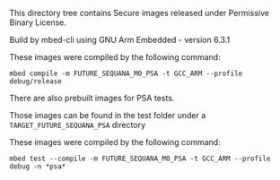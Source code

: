 
This directory tree contains Secure images released under Permissive Binary License.

Build by mbed-cli using GNU Arm Embedded - version 6.3.1

These images were compiled by the following command:

```
mbed compile -m FUTURE_SEQUANA_M0_PSA -t GCC_ARM --profile debug/release
```

There are also prebuilt images for PSA tests.

Those images can be found in the test folder under a `TARGET_FUTURE_SEQUANA_PSA` directory

These images were compiled by the following command:

```
mbed test --compile -m FUTURE_SEQUANA_M0_PSA -t GCC_ARM --profile debug -n *psa*
```
